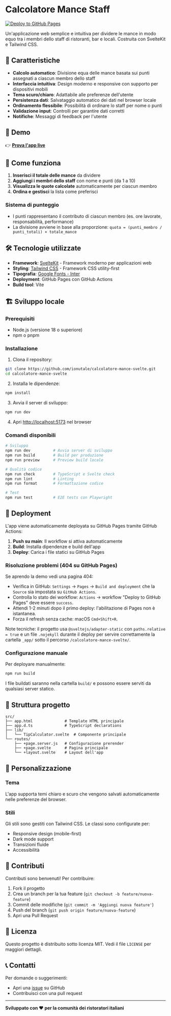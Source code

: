 # Calcolatore Mance Staff

[![Deploy to GitHub Pages](https://github.com/ionutale/calcolatore-mance-svelte/actions/workflows/deploy.yml/badge.svg)](https://github.com/ionutale/calcolatore-mance-svelte/actions/workflows/deploy.yml)

Un'applicazione web semplice e intuitiva per dividere le mance in modo equo tra i membri dello staff di ristoranti, bar e locali. Costruita con SvelteKit e Tailwind CSS.

## 🌟 Caratteristiche

- **Calcolo automatico**: Divisione equa delle mance basata sui punti assegnati a ciascun membro dello staff
- **Interfaccia intuitiva**: Design moderno e responsive con supporto per dispositivi mobili
- **Tema scuro/chiaro**: Adattabile alle preferenze dell'utente
- **Persistenza dati**: Salvataggio automatico dei dati nel browser locale
- **Ordinamento flessibile**: Possibilità di ordinare lo staff per nome o punti
- **Validazione input**: Controlli per garantire dati corretti
- **Notifiche**: Messaggi di feedback per l'utente

## 🚀 Demo

👉 **[Prova l'app live](https://ionutale.github.io/calcolatore-mance-svelte/)**

## 📱 Come funziona

1. **Inserisci il totale delle mance** da dividere
2. **Aggiungi i membri dello staff** con nome e punti (da 1 a 10)
3. **Visualizza le quote calcolate** automaticamente per ciascun membro
4. **Ordina e gestisci** la lista come preferisci

### Sistema di punteggio

- I punti rappresentano il contributo di ciascun membro (es. ore lavorate, responsabilità, performance)
- La divisione avviene in base alla proporzione: `quota = (punti_membro / punti_totali) × totale_mance`

## 🛠️ Tecnologie utilizzate

- **Framework**: [SvelteKit](https://svelte.dev/docs/kit) - Framework moderno per applicazioni web
- **Styling**: [Tailwind CSS](https://tailwindcss.com/) - Framework CSS utility-first
- **Tipografia**: [Google Fonts - Inter](https://fonts.google.com/specimen/Inter)
- **Deployment**: GitHub Pages con GitHub Actions
- **Build tool**: Vite

## 🏗️ Sviluppo locale

### Prerequisiti

- Node.js (versione 18 o superiore)
- npm o pnpm

### Installazione

1. Clona il repository:
```bash
git clone https://github.com/ionutale/calcolatore-mance-svelte.git
cd calcolatore-mance-svelte
```

2. Installa le dipendenze:
```bash
npm install
```

3. Avvia il server di sviluppo:
```bash
npm run dev
```

4. Apri [http://localhost:5173](http://localhost:5173) nel browser

### Comandi disponibili

```bash
# Sviluppo
npm run dev          # Avvia server di sviluppo
npm run build        # Build per produzione
npm run preview      # Preview build locale

# Qualità codice
npm run check        # TypeScript e Svelte check
npm run lint         # Linting
npm run format       # Formattazione codice

# Test
npm run test         # E2E tests con Playwright
```

## 🚀 Deployment

L'app viene automaticamente deployata su GitHub Pages tramite GitHub Actions:

1. **Push su main**: Il workflow si attiva automaticamente
2. **Build**: Installa dipendenze e build dell'app
3. **Deploy**: Carica i file statici su GitHub Pages

### Risoluzione problemi (404 su GitHub Pages)

Se aprendo la demo vedi una pagina 404:

- Verifica in GitHub: `Settings` → `Pages` → `Build and deployment` che la `Source` sia impostata su `GitHub Actions`.
- Controlla lo stato dei workflow: `Actions` → workflow "Deploy to GitHub Pages" deve essere `success`.
- Attendi 1-2 minuti dopo il primo deploy: l'abilitazione di Pages non è istantanea.
- Forza il refresh senza cache: macOS `Cmd+Shift+R`.

Note tecniche: il progetto usa `@sveltejs/adapter-static` con `paths.relative = true` e un file `.nojekyll` durante il deploy per servire correttamente la cartella `_app/` sotto il percorso `/calcolatore-mance-svelte/`.

### Configurazione manuale

Per deployare manualmente:

```bash
npm run build
```

I file buildati saranno nella cartella `build/` e possono essere serviti da qualsiasi server statico.

## 📁 Struttura progetto

```
src/
├── app.html              # Template HTML principale
├── app.d.ts              # TypeScript declarations
├── lib/
│   └── TipCalculator.svelte  # Componente principale
└── routes/
    ├── +page.server.js   # Configurazione prerender
    ├── +page.svelte      # Pagina principale
    └── +layout.svelte    # Layout dell'app
```

## 🎨 Personalizzazione

### Tema

L'app supporta temi chiaro e scuro che vengono salvati automaticamente nelle preferenze del browser.

### Stili

Gli stili sono gestiti con Tailwind CSS. Le classi sono configurate per:
- Responsive design (mobile-first)
- Dark mode support
- Transizioni fluide
- Accessibilità

## 🤝 Contributi

Contributi sono benvenuti! Per contribuire:

1. Fork il progetto
2. Crea un branch per la tua feature (`git checkout -b feature/nuova-feature`)
3. Commit delle modifiche (`git commit -m 'Aggiungi nuova feature'`)
4. Push del branch (`git push origin feature/nuova-feature`)
5. Apri una Pull Request

## 📄 Licenza

Questo progetto è distribuito sotto licenza MIT. Vedi il file `LICENSE` per maggiori dettagli.

## 📞 Contatti

Per domande o suggerimenti:
- Apri una [issue](https://github.com/ionutale/calcolatore-mance-svelte/issues) su GitHub
- Contribuisci con una pull request

---

**Sviluppato con ❤️ per la comunità dei ristoratori italiani**

